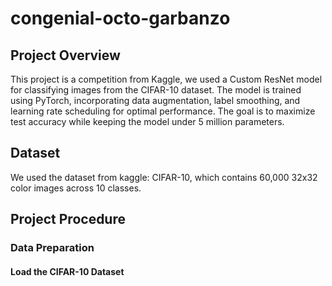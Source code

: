 # congenial-octo-garbanzo
## Project Overview
This project is a competition from Kaggle, we used a Custom ResNet model for classifying images from the CIFAR-10 dataset. 
The model is trained using PyTorch, incorporating data augmentation, label smoothing, and learning rate scheduling for optimal performance. 
The goal is to maximize test accuracy while keeping the model under 5 million parameters. 

## Dataset
We used the dataset from kaggle: CIFAR-10, which contains 60,000 32x32 color images across 10 classes.
## Project Procedure
### Data Preparation
#### Load the CIFAR-10 Dataset
